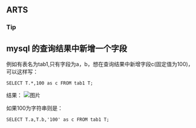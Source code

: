 ## ARTS

### Tip

## mysql 的查询结果中新增一个字段

例如有表名为tab1,只有字段为a，b，想在查询结果中新增字段c(固定值为100)，可以这样写：
```
SELECT T.*,100 as c FROM tab1 T;
```
结果：
![图片](https://uploader.shimo.im/f/PHSFYNpUb4w9eO7P.png!thumbnail)

如果100为字符串则是：
```
SELECT T.a,T.b,'100' as c FROM tab1 T;
```

